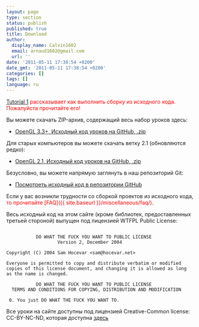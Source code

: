 ```yaml
---
layout: page
type: section
status: publish
published: true
title: Download
author:
  display_name: Calvin1602
  email: arnaud1602@gmail.com
  url: ''
date: '2011-05-11 17:38:54 +0200'
date_gmt: '2011-05-11 17:38:54 +0200'
categories: []
tags: []
language: ru
---
```

<span style="color: #ff0000;">[Tutorial 1]({{site.baseurl}}/ru/beginners-tutorials/tutorial-1-opening-a-window/) рассказывает как выполнить сборку из исходного кода. Пожалуйста прочитайте его!</span>

Вы можете скачать ZIP-архив, содержащий весь набор уроков здесь:
* [OpenGL 3.3+, Исходный код уроков на GitHub, .zip](https://github.com/opengl-tutorials/ogl/archive/master.zip)

Для старых компьютеров вы можете скачать ветку 2.1 (обновляются редко):

* [OpenGL 2.1, Исходный код уроков на GitHub, .zip](https://github.com/opengl-tutorials/ogl/archive/2.1_branch.zip)

Безусловно, вы можете напрямую заглянуть в наш репозиторий Git:
* [Посмотреть исходный код в репозитории GitHub](https://github.com/opengl-tutorials/ogl)

Если у вас возникли трудности со сборкой проектов из исходного кода, <span style="color: #ff0000;">то прочитайте [FAQ]({{ site.baseurl }}/miscellaneous/faq/)</span>.

Весь исходный код на этом сайте (кроме библиотек, предоставленных третьей стороной) выпущен под лицензией WTFPL Public License:
```

           DO WHAT THE FUCK YOU WANT TO PUBLIC LICENSE
                   Version 2, December 2004

Copyright (C) 2004 Sam Hocevar <sam@hocevar.net>

Everyone is permitted to copy and distribute verbatim or modified
copies of this license document, and changing it is allowed as long
as the name is changed.

           DO WHAT THE FUCK YOU WANT TO PUBLIC LICENSE
  TERMS AND CONDITIONS FOR COPYING, DISTRIBUTION AND MODIFICATION

 0. You just DO WHAT THE FUCK YOU WANT TO.
```

Все уроки на сайте доступны под лицензией Creative-Common license: CC-BY-NC-ND, которая доступна [здесь](http://creativecommons.org/licenses/by-nc-nd/3.0/fr/deed.en)
